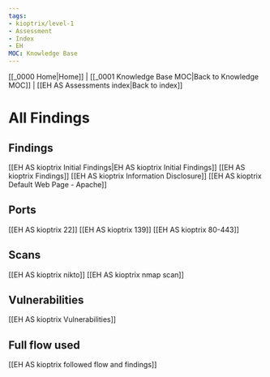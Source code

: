 ```yaml
---
tags:
- kioptrix/level-1
- Assessment
- Index
- EH
MOC: Knowledge Base
---
```

[[_0000 Home|Home]] | [[_0001 Knowledge Base MOC|Back to Knowledge MOC]] | [[EH AS Assessments index|Back to index]]
# All Findings
## Findings
[[EH AS kioptrix Initial Findings|EH AS kioptrix Initial Findings]]
[[EH AS kioptrix Findings]]
[[EH AS kioptrix Information Disclosure]]
[[EH AS kioptrix Default Web Page - Apache]]
## Ports
[[EH AS kioptrix 22]]
[[EH AS kioptrix 139]]
[[EH AS kioptrix 80-443]]
## Scans
[[EH AS kioptrix nikto]]
[[EH AS kioptrix nmap scan]]
## Vulnerabilities
[[EH AS kioptrix Vulnerabilities]]
## Full flow used
[[EH AS kioptrix followed flow and findings]]